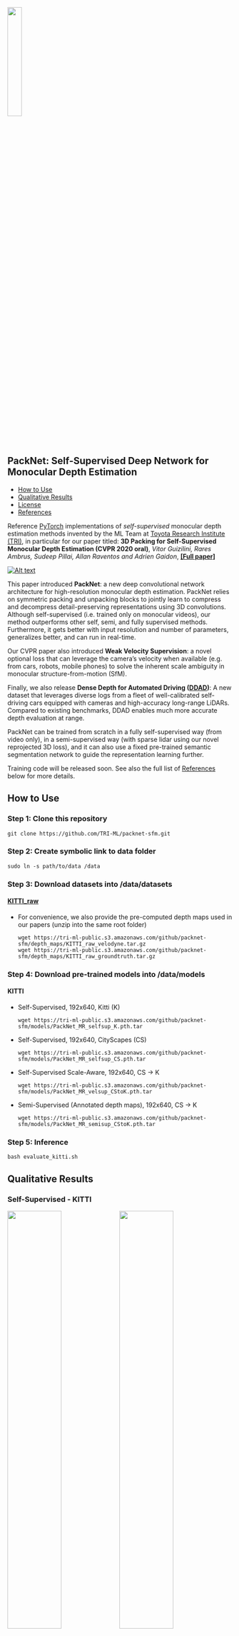 [<img src="/media/figs/tri-logo.png" width="25%">](https://www.tri.global/)

## PackNet: Self-Supervised Deep Network for Monocular Depth Estimation

- [How to Use](#how-to-use)
- [Qualitative Results](#qualitative-results)
- [License](#license)
- [References](#references)

Reference [PyTorch](https://pytorch.org/) implementations of _self-supervised_ monocular depth estimation methods invented by the ML Team at [Toyota Research Institute (TRI)](https://www.tri.global/), in particular for our paper titled: **3D Packing for Self-Supervised Monocular Depth Estimation (CVPR 2020 oral)**, 
*Vitor Guizilini, Rares Ambrus, Sudeep Pillai, Allan Raventos and Adrien Gaidon*, [**[Full paper]**](https://arxiv.org/abs/1905.02693)

[![Alt text](https://img.youtube.com/vi/b62iDkLgGSI/0.jpg)](https://www.youtube.com/watch?v=b62iDkLgGSI)

This paper introduced **PackNet**: a new deep convolutional network architecture for high-resolution monocular depth estimation. PackNet relies on symmetric packing and unpacking blocks to jointly learn to compress and decompress detail-preserving representations using 3D convolutions. Although self-supervised (i.e. trained only on monocular videos), our method outperforms other self, semi, and fully supervised methods. Furthermore, it gets better with input resolution and number of parameters, generalizes better, and can run in real-time.

Our CVPR paper also introduced **Weak Velocity Supervision**: a novel optional loss that can leverage the camera’s velocity when available (e.g. from cars, robots, mobile phones) to solve the inherent scale ambiguity in monocular structure-from-motion (SfM).

Finally, we also release **Dense Depth for Automated Driving ([DDAD](https://github.com/TRI-ML/DDAD))**: A new dataset that leverages diverse logs from a fleet of well-calibrated self-driving cars equipped with cameras and high-accuracy long-range LiDARs.  Compared to existing benchmarks, DDAD enables much more accurate depth evaluation at range.

PackNet can be trained from scratch in a fully self-supervised way (from video only), in a semi-supervised way (with sparse lidar using our novel reprojected 3D loss), and it can also use a fixed pre-trained semantic segmentation network to guide the representation learning further.

Training code will be released soon. See also the full list of [References](#references) below for more details.

## How to Use
 
### Step 1: Clone this repository

```
git clone https://github.com/TRI-ML/packnet-sfm.git
```

### Step 2: Create symbolic link to data folder

```
sudo ln -s path/to/data /data
```

### Step 3: Download datasets into /data/datasets

#### [KITTI_raw](http://www.cvlibs.net/datasets/kitti/raw_data.php) 
- For convenience, we also provide the pre-computed depth maps used in our papers (unzip into the same root folder)
    ```
    wget https://tri-ml-public.s3.amazonaws.com/github/packnet-sfm/depth_maps/KITTI_raw_velodyne.tar.gz
    wget https://tri-ml-public.s3.amazonaws.com/github/packnet-sfm/depth_maps/KITTI_raw_groundtruth.tar.gz
    ```
    
### Step 4: Download pre-trained models into /data/models

#### KITTI
- Self-Supervised, 192x640, Kitti (K)
    ```
    wget https://tri-ml-public.s3.amazonaws.com/github/packnet-sfm/models/PackNet_MR_selfsup_K.pth.tar
    ```
- Self-Supervised, 192x640, CityScapes (CS)
    ```
    wget https://tri-ml-public.s3.amazonaws.com/github/packnet-sfm/models/PackNet_MR_selfsup_CS.pth.tar
    ```
- Self-Supervised Scale-Aware, 192x640, CS &rightarrow; K
    ```
    wget https://tri-ml-public.s3.amazonaws.com/github/packnet-sfm/models/PackNet_MR_velsup_CStoK.pth.tar
    ```
- Semi-Supervised (Annotated depth maps), 192x640, CS &rightarrow; K
    ```
    wget https://tri-ml-public.s3.amazonaws.com/github/packnet-sfm/models/PackNet_MR_semisup_CStoK.pth.tar
    ```

### Step 5: Inference
```
bash evaluate_kitti.sh
```

## Qualitative Results

### Self-Supervised - KITTI

<img src="/media/figs/teaser27.png" width="49%"> <img src="/media/figs/teaser51.png" width="49%">
<img src="/media/figs/teaser305.png" width="49%"> <img src="/media/figs/teaser291.png" width="49%">

### Self-Supervised - DDAD

<img src="/media/figs/ddad1.png" width="49%"> <img src="/media/figs/ddad2.png" width="49%">
<img src="/media/figs/ddad3.png" width="49%"> <img src="/media/figs/ddad4.png" width="49%">

### Semi-Supervised - KITTI

<img src="/media/figs/beams_full.jpg" width="32%" height="170cm"> <img src="/media/figs/beams_64.jpg" width="32%"  height="170cm"> <img src="/media/figs/beams_32.jpg" width="32%" height="170cm">
<img src="/media/figs/beams_16.jpg" width="32%"  height="170cm"> <img src="/media/figs/beams_8.jpg" width="32%"  height="170cm"> <img src="/media/figs/beams_4.jpg" width="32%"  height="170cm">

### Semantically-Guided Self-Supervised Depth - KITTI

<img src="/media/figs/semguided.png" width="98%">>

### Solving the Infinite Depth Problem

<img src="/media/figs/infinite_depth.png" width="98%">

## License

The source code is released under the [MIT license](LICENSE.md).

## References

Depending on the application, please use the following citations when referencing our work:

#### 3D Packing for Self-Supervised Monocular Depth Estimation (CVPR 2020 oral) 
*Vitor Guizilini, Rares Ambrus, Sudeep Pillai, Allan Raventos and Adrien Gaidon*, [**[paper]**](https://arxiv.org/abs/1905.02693), [**[video]**](https://www.youtube.com/watch?v=b62iDkLgGSI)
```
@inproceedings{packnet,
  author = {Vitor Guizilini and Rares Ambrus and Sudeep Pillai and Allan Raventos and Adrien Gaidon},
  title = {3D Packing for Self-Supervised Monocular Depth Estimation},
  booktitle = {IEEE Conference on Computer Vision and Pattern Recognition (CVPR)},
  primaryClass = {cs.CV}
  year = {2020},
}
```

#### Semantically-Guided Representation Learning for Self-Supervised Monocular Depth (ICLR 2020)
*Vitor Guizilini, Rui Hou, Jie Li, Rares Ambrus and Adrien Gaidon*, [**[paper]**](https://arxiv.org/abs/2002.12319)
```
@inproceedings{packnet-semguided,
  author = {Vitor Guizilini and Rui Hou and Jie Li and Rares Ambrus and Adrien Gaidon},
  title = {Semantically-Guided Representation Learning for Self-Supervised Monocular Depth},
  booktitle = {International Conference on Learning Representations (ICLR)}
  month = {April},
  year = {2020},
}
```

#### Robust Semi-Supervised Monocular Depth Estimation with Reprojected Distances (CoRL 2019 spotlight)
*Vitor Guizilini, Jie Li, Rares Ambrus, Sudeep Pillai and Adrien Gaidon*, [**[paper]**](https://arxiv.org/abs/1910.01765),[**[video]**](https://www.youtube.com/watch?v=cSwuF-XA4sg)
```
@inproceedings{packnet-semisup,
  author = {Vitor Guizilini and Jie Li and Rares Ambrus and Sudeep Pillai and Adrien Gaidon},
  title = {Robust Semi-Supervised Monocular Depth Estimation with Reprojected Distances},
  booktitle = {Conference on Robot Learning (CoRL)}
  month = {October},
  year = {2019},
}
```

#### Two Stream Networks for Self-Supervised Ego-Motion Estimation (CoRL 2019 spotlight)
*Rares Ambrus, Vitor Guizilini, Jie Li, Sudeep Pillai and Adrien Gaidon*, [**[paper]**](https://arxiv.org/abs/1910.01764) 
```
@inproceedings{packnet-twostream,
  author = {Rares Ambrus and Vitor Guizilini and Jie Li and Sudeep Pillai and Adrien Gaidon},
  title = {{Two Stream Networks for Self-Supervised Ego-Motion Estimation}},
  booktitle = {Conference on Robot Learning (CoRL)}
  month = {October},
  year = {2019},
}
```

#### SuperDepth: Self-Supervised, Super-Resolved Monocular Depth Estimation (ICRA 2019)
*Sudeep Pillai, Rares Ambrus and Adrien Gaidon*, [**[paper]**](https://arxiv.org/abs/1810.01849), [**[video]**](https://www.youtube.com/watch?v=jKNgBeBMx0I&t=33s)
```
@inproceedings{superdepth,
  author = {Sudeep Pillai and Rares Ambrus and Adrien Gaidon},
  title = {SuperDepth: Self-Supervised, Super-Resolved Monocular Depth Estimation},
  booktitle = {IEEE International Conference on Robotics and Automation (ICRA)}
  month = {May},
  year = {2019},
}
```
